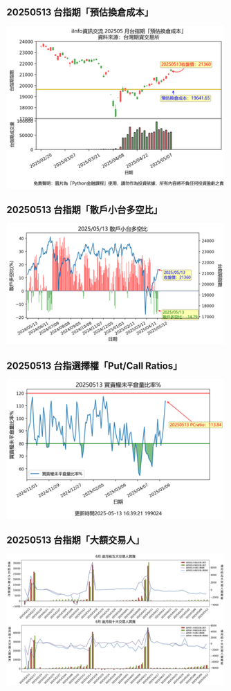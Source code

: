 ## 20250513 台指期「預估換倉成本」
![](images/txfcost.png)

## 20250513 台指期「散戶小台多空比」
![](images/bbiri.png)

## 20250513 台指選擇權「Put/Call Ratios」
![](images/pcratio.png)

## 20250513 台指期「大額交易人」
![](images/blocktrade.png)

